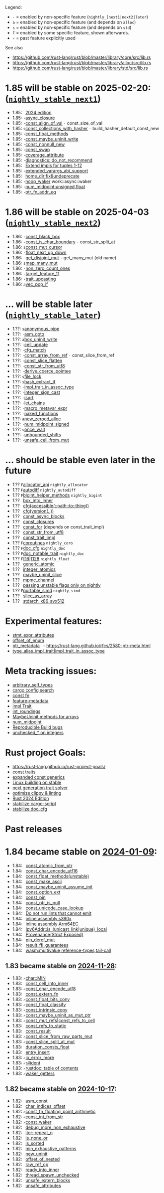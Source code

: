 

Legend:
- `·` = enabled by non-specific feature (`nightly_[next1|next2|later`)
- `a` = enabled by non-specific feature (and depends on `alloc`)
- `s` = enabled by non-specific feature (and depends on `std`)
- `F` = enabled by some specific feature, shown afterwards.
- `✓` = past feature explicitly used

See also
- <https://github.com/rust-lang/rust/blob/master/library/core/src/lib.rs>
- <https://github.com/rust-lang/rust/blob/master/library/alloc/src/lib.rs>
- <https://github.com/rust-lang/rust/blob/master/library/std/src/lib.rs>

# 1.85 will be stable on 2025-02-20: ([`nightly_stable_next1`](https://releases.rs/docs/1.85.0/))

- 1.85: ` `[2024 edition](https://github.com/rust-lang/rust/issues/117258)
- 1.85: `·`[async_closure](https://github.com/rust-lang/rust/pull/132706)
- 1.85: `·`[const_align_of_val](https://github.com/rust-lang/rust/pull/133762)
        `·` const_size_of_val
- 1.85: `s`[const_collections_with_hasher](https://github.com/rust-lang/rust/pull/133696)
      `·` build_hasher_default_const_new
- 1.85: `·`[const_float_methods](https://github.com/rust-lang/rust/issues/130843)
- 1.85: `·`[const_maybe_uninit_write](https://github.com/rust-lang/rust/pull/131713)
- 1.85: `·`[const_nonnull_new](https://github.com/rust-lang/rust/pull/134116)
- 1.85: `·`[const_swap](https://github.com/rust-lang/rust/pull/134757)
- 1.85: `·`[coverage_attribute](https://github.com/rust-lang/rust/pull/130766)
- 1.85: `·`[diagnostics::do_not_recommend](https://github.com/rust-lang/rust/pull/132056)
- 1.85: ` `[Extend impls for tuples 1-12](https://github.com/rust-lang/rust/pull/132187)
- 1.85: `·`[extended_varargs_abi_support](https://github.com/rust-lang/rust/pull/116161)
- 1.85: ` `[home_dir:fix&undeprecate](https://github.com/rust-lang/rust/pull/132515)
- 1.85: `·`[noop_waker](https://github.com/rust-lang/rust/issues/98286) work::async::waker
- 1.85: `·`[num_midpoint:unsigned,float](https://github.com/rust-lang/rust/pull/131784)
- 1.85: `·`[ptr_fn_addr_eq](https://github.com/rust-lang/rust/pull/133678)

# 1.86 will be stable on 2025-04-03 ([`nightly_stable_next2`](https://releases.rs/docs/1.86.0/))

- 1.86: `·`[const_black_box](https://github.com/rust-lang/rust/pull/135414)
- 1.86: `·`[const_is_char_boundary](https://github.com/rust-lang/rust/pull/134016)
       `·` const_str_split_at
- 1.86: `s`[const_mut_cursor](https://github.com/rust-lang/rust/pull/136634)
- 1.86: `·`[float_next_up_down](https://github.com/rust-lang/rust/pull/135661)
- 1.86: ` `[get_disjoint_mut](https://github.com/rust-lang/rust/pull/134633)
        `·` get_many_mut (old name)
- 1.86: `s`[map_many_mut](https://github.com/rust-lang/rust/pull/136152)
- 1.86: `·`[non_zero_count_ones](https://github.com/rust-lang/rust/pull/136663)
- 1.86: `·`[target_feature_11](https://github.com/rust-lang/rust/pull/134090)
- 1.86: `·`[trait_upcasting](https://github.com/rust-lang/rust/pull/134367)
- 1.86: `a`[vec_pop_if](https://github.com/rust-lang/rust/pull/135488)

# … will be stable later ([`nightly_stable_later`](https://releases.rs/#ongoing-stabilization-prs))

- 1.??: `s`[anonymous_pipe](https://github.com/rust-lang/rust/pull/135822)
- 1.??: `·`[asm_goto](https://github.com/rust-lang/rust/pull/133870)
- 1.??: `a`[box_uninit_write](https://github.com/rust-lang/rust/issues/129397)
- 1.??: `·`[cell_update](https://github.com/rust-lang/rust/pull/134446)
- 1.??: `·`[cfg_match](https://github.com/rust-lang/rust/issues/115585)
- 1.??: `·`[const_array_from_ref](https://github.com/rust-lang/rust/issues/90206)
        `·` const_slice_from_ref
- 1.??: `·`[const_slice_flatten](https://github.com/rust-lang/rust/pull/134995)
- 1.??: `·`[const_str_from_utf8](https://github.com/rust-lang/rust/pull/136668)
- 1.??: `·`[derive_coerce_pointee](https://github.com/rust-lang/rust/pull/133820)
- 1.??: `s`[file_lock](https://github.com/rust-lang/rust/pull/136794)
- 1.??: `s`[hash_extract_if](https://github.com/rust-lang/rust/pull/134655)
- 1.??: `·`[impl_trait_in_assoc_type](https://github.com/rust-lang/rust/pull/120700)
- 1.??: `·`[integer_sign_cast](https://github.com/rust-lang/rust/pull/137026)
- 1.??: `·`[isqrt](https://github.com/rust-lang/rust/pull/131391)
- 1.??: `·`[let_chains](https://github.com/rust-lang/rust/pull/132833)
- 1.??: `·`[macro_metavar_expr](https://github.com/rust-lang/rust/pull/122808)
- 1.??: `·`[naked_functions](https://github.com/rust-lang/rust/pull/134213)
- 1.??: `a`[new_zeroed_alloc](https://github.com/rust-lang/rust/issues/129396)
- 1.??: `·`[num_midpoint_signed](https://github.com/rust-lang/rust/pull/134340)
- 1.??: `s`[once_wait](https://github.com/rust-lang/rust/pull/136360)
- 1.??: `·`[unbounded_shifts](https://github.com/rust-lang/rust/issues/129375)
- 1.??: `·`[unsafe_cell_from_mut](https://github.com/rust-lang/rust/pull/131261)

# … should be stable even later in the future

- 1.?? `F`[allocator_api](https://github.com/rust-lang/rust/issues/32838)
       `nightly_allocator`
- 1.?? `F`[autodiff](https://github.com/rust-lang/rust/issues/124509)
          `nightly_autodiff`
- 1.?? `F`[bigint_helper_methods](https://github.com/rust-lang/rust/issues/85532)
       `nightly_bigint`
- 1.?? ` `[box_into_inner](https://github.com/rust-lang/rust/issues/80437)
- 1.?? ` `[cfg(accessible(::path::to::thing))](https://github.com/rust-lang/rust/issues/64797)
- 1.?? ` `[cfg(version(..))](https://github.com/rust-lang/rust/issues/64796)
- 1.?? ` `[const_async_blocks](https://github.com/rust-lang/rust/issues/85368)
- 1.?? ` `[const_closures](https://github.com/rust-lang/rust/issues/106003)
- 1.?? ` `[const_for](https://github.com/rust-lang/rust/issues/87575)
          (depends on const_trait_impl)
- 1.?? ` `[const_str_from_utf8](https://github.com/rust-lang/rust/issues/91006)
- 1.?? ` `[const_trait_impl](https://github.com/rust-lang/rust/issues/67792)
- 1.?? `F`[coroutines](https://github.com/rust-lang/rust/issues/43122)
       `nightly_coro`
- 1.?? `F`[doc_cfg](https://github.com/rust-lang/rust/issues/43781)
       `nightly_doc`
- 1.?? `F`[doc_notable_trait](https://github.com/rust-lang/rust/issues/45040)
       `nightly_doc`
- 1.?? `F`[f16|f128](https://github.com/rust-lang/rust/issues/116909)
       `nightly_float`
- 1.?? ` `[generic_atomic](https://github.com/rust-lang/rust/issues/130539)
- 1.?? ` `[integer_atomics](https://github.com/rust-lang/rust/issues/99069)
- 1.?? ` `[maybe_uninit_slice](https://github.com/rust-lang/rust/issues/63569)
- 1.?? ` `[mpmc_channel](https://github.com/rust-lang/rust/issues/126840)
- 1.?? ` `[passing unstable flags only on nightly](https://github.com/rust-lang/cargo/issues/14733)
- 1.?? `F`[portable_simd](https://github.com/rust-lang/rust/issues/86656)
       `nightly_simd`
- 1.?? ` `[slice_as_array](https://github.com/rust-lang/rust/issues/133508)
- 1.?? ` `[stdarch_x86_avx512](https://github.com/rust-lang/rust/issues/111137)

# Experimental features:
- [stmt_expr_attributes](https://github.com/rust-lang/rust/issues/15701)
- [offset_of_enum](https://github.com/rust-lang/rust/issues/120141)
- [ptr_metadata](https://github.com/rust-lang/rust/issues/81513)
 ` `- <https://rust-lang.github.io/rfcs/2580-ptr-meta.html>
- [type_alias_impl_trait|impl_trait_in_assoc_type](https://github.com/rust-lang/rust/issues/63063)

# Meta tracking issues:
- [arbitrary_self_types](https://github.com/rust-lang/rust/issues/44874)
- [cargo config search](https://github.com/rust-lang/cargo/issues/9769)
- [const fn](https://github.com/rust-lang/rust/issues/57563)
- [feature-metadata](https://github.com/rust-lang/cargo/issues/14157)
- [impl Trait](https://github.com/rust-lang/rust/issues/63066)
- [int_roundings](https://github.com/rust-lang/rust/issues/88581)
- [MaybeUninit methods for arrays](https://github.com/rust-lang/rust/issues/96097)
- [num_midpoint](https://github.com/rust-lang/rust/issues/110840)
- [Reproducible Build bugs](https://github.com/rust-lang/rust/issues/129080)
- [unchecked_* on integers](https://github.com/rust-lang/rust/issues/85122)

# Rust project Goals:
- <https://rust-lang.github.io/rust-project-goals/>
- [const traits](https://github.com/rust-lang/rust-project-goals/issues/106)
- [expanded const generics](https://github.com/rust-lang/rust-project-goals/issues/100)
- [Linux building on stable](https://github.com/rust-lang/rust-project-goals/issues/116)
- [next generation trait solver](https://github.com/rust-lang/rust-project-goals/issues/113)
- [optimize clippy & linting](https://github.com/rust-lang/rust-project-goals/issues/114)
- [Rust 2024 Edition](https://github.com/rust-lang/rust-project-goals/issues/117)
- [stabilize cargo-script](https://github.com/rust-lang/rust-project-goals/issues/119)
- [stabilize doc_cfg](https://github.com/rust-lang/rust-project-goals/issues/120)

# Past releases

# 1.84 became stable on [2024-01-09](https://blog.rust-lang.org/2025/01/09/Rust-1.84.0.html):
- 1.84: ` `[const_atomic_from_ptr](https://github.com/rust-lang/rust/pull/131717)
- 1.84: ` `[const_char_encode_utf16](https://github.com/rust-lang/rust/pull/132153)
- 1.84: ` `[const_float_methods(unstable)](https://github.com/rust-lang/rust/pull/130568)
- 1.84: ` `[const_make_ascii](https://github.com/rust-lang/rust/pull/131496)
- 1.84: ` `[const_maybe_uninit_assume_init](https://github.com/rust-lang/rust/pull/131274)
- 1.84: ` `[const_option_ext](https://github.com/rust-lang/rust/pull/132966)
- 1.84: ` `[const_pin](https://github.com/rust-lang/rust/issues/76654)
- 1.84: ` `[const_ptr_is_null](https://github.com/rust-lang/rust/pull/133116)
- 1.84: ` `[const_unicode_case_lookup](https://github.com/rust-lang/rust/pull/132948)
- 1.84: ` `[Do not run lints that cannot emit](https://github.com/rust-lang/rust/pull/125116)
- 1.84: ` `[inline assembly s390x](https://github.com/rust-lang/rust/pull/131258)
- 1.84: ` `[inline assembly Arm64EC ](https://github.com/rust-lang/rust/pull/131781)
- 1.84: ` `[Ipv6Addr::is_(unicast_link|unique)_local](https://github.com/rust-lang/rust/pull/129238)
- 1.84: ` `[Provenance(Strict,Exposed)](https://github.com/rust-lang/rust/pull/130350)
- 1.84: ` `[pin_deref_mut](https://github.com/rust-lang/rust/pull/129424)
- 1.84: ` `[result_ffi_guarantees](https://github.com/rust-lang/rust/pull/130628)
- 1.84: ` `[wasm:multivalue,reference-types,tail-call](https://github.com/rust-lang/rust/pull/131080)

## 1.83 became stable on [2024-11-28](https://blog.rust-lang.org/2024/11/28/Rust-1.83.0.html):
- 1.83: `✓`[char::MIN](https://github.com/rust-lang/rust/pull/130154)
- 1.83: ` `[const_cell_into_inner](https://github.com/rust-lang/rust/pull/130972)
- 1.83: `✓`[const_char_encode_utf8](https://github.com/rust-lang/rust/pull/131463)
- 1.83: ` `[const_extern_fn](https://github.com/rust-lang/rust/pull/129753)
- 1.83: `✓`[const_float_bits_conv](https://github.com/rust-lang/rust/pull/129555)
- 1.83: `✓`[const_float_classify](https://github.com/rust-lang/rust/pull/130157)
- 1.83: `✓`[const_intrinsic_copy](https://github.com/rust-lang/rust/pull/130762)
- 1.83: `✓`[const_maybe_uninit_as_mut_ptr](https://github.com/rust-lang/rust/pull/130542)
- 1.83: `✓`[const_mut_refs|const_refs_to_cell](https://github.com/rust-lang/rust/pull/129195)
- 1.83: ` `[const_refs_to_static](https://github.com/rust-lang/rust/pull/129759)
- 1.83: ` `[const_result](https://github.com/rust-lang/rust/pull/131287)
- 1.83: `✓`[const_slice_from_raw_parts_mut](https://github.com/rust-lang/rust/pull/130403)
- 1.83: `✓`[const_slice_split_at_mut](https://github.com/rust-lang/rust/pull/130428)
- 1.83: ` `[duration_consts_float](https://github.com/rust-lang/rust/pull/131289)
- 1.83: ` `[entry_insert](https://github.com/rust-lang/rust/pull/130290)
- 1.83: `✓`[io_error_more](https://github.com/rust-lang/rust/pull/128316)
- 1.83: `✓`[r#ident](https://github.com/rust-lang/rust/pull/126452)
- 1.83: `✓`[rustdoc: table of contents](https://github.com/rust-lang/rust/pull/120736)
- 1.83: `✓`[waker_getters](https://github.com/rust-lang/rust/pull/129919)

## 1.82 became stable on [2024-10-17](https://blog.rust-lang.org/2024/10/17/Rust-1.82.0.html):
- 1.82: ` `[asm_const](https://github.com/rust-lang/rust/pull/128570)
- 1.82: ` `[char_indices_offset](https://github.com/rust-lang/rust/pull/129276)
- 1.82: `✓`[const_fn_floating_point_arithmetic](https://github.com/rust-lang/rust/pull/128596)
- 1.82: `✓`[const_int_from_str](https://github.com/rust-lang/rust/pull/124941)
- 1.82: `✓`[const_waker](https://github.com/rust-lang/rust/pull/128228)
- 1.82: ` `[debug_more_non_exhaustive](https://github.com/rust-lang/rust/pull/131109)
- 1.82: ` `[iter::repeat_n](https://github.com/rust-lang/rust/pull/129294)
- 1.82: ` `[is_none_or](https://github.com/rust-lang/rust/pull/129086)
- 1.82: ` `[is_sorted](https://github.com/rust-lang/rust/pull/128279)
- 1.82: ` `[min_exhaustive_patterns](https://github.com/rust-lang/rust/pull/122792)
- 1.82: ` `[new_uninit](https://github.com/rust-lang/rust/pull/129401)
- 1.82: ` `[offset_of_nested](https://github.com/rust-lang/rust/pull/128284)
- 1.82: ` `[raw_ref_op](https://github.com/rust-lang/rust/pull/127679)
- 1.82: ` `[ready_into_inner](https://github.com/rust-lang/rust/pull/116528)
- 1.82: ` `[thread_spawn_unchecked](https://github.com/rust-lang/rust/pull/129161)
- 1.82: ` `[unsafe_extern_blocks](https://github.com/rust-lang/rust/pull/127921)
- 1.82: ` `[unsafe_attributes](https://github.com/rust-lang/rust/pull/128771)

